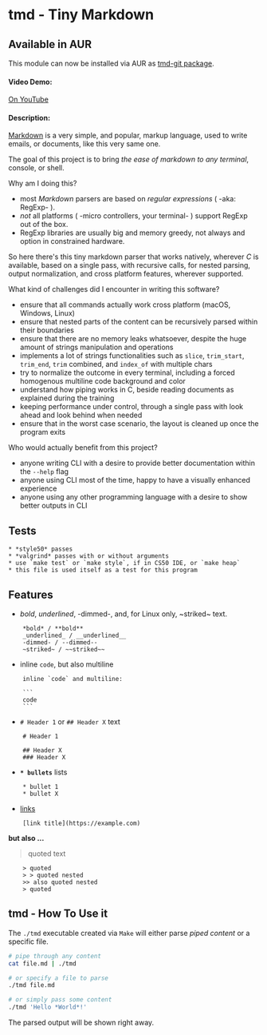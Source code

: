 # tmd - Tiny Markdown       

## Available in AUR

This module can now be installed via AUR as [tmd-git package](https://aur.archlinux.org/packages/tmd-git/).



#### Video Demo:               

[On YouTube](https://youtu.be/jLmFxWflcDo)



#### Description:              

[Markdown](https://en.wikipedia.org/wiki/Markdown) is a very simple, and popular, markup language, used to write emails, or documents, like this very same one.

The goal of this project is to bring *the ease of markdown to any terminal*, console, or shell.

Why am I doing this?

  * most *Markdown* parsers are based on _regular expressions_ ( -aka: RegExp- ).
  * *not* all platforms ( -micro controllers, your terminal- ) support RegExp out of the box.
  * RegExp libraries are usually big and memory greedy, not always and option in constrained hardware.

So here there's this tiny markdown parser that works natively, wherever *C* is available, based on a single pass, with recursive calls, for nested parsing, output normalization, and cross platform features, wherever supported.

What kind of challenges did I encounter in writing this software?

  * ensure that all commands actually work cross platform (macOS, Windows, Linux)
  * ensure that nested parts of the content can be recursively parsed within their boundaries
  * ensure that there are no memory leaks whatsoever, despite the huge amount of strings manipulation and operations
  * implements a lot of strings functionalities such as `slice`, `trim_start`, `trim_end`, `trim` combined, and `index_of` with multiple chars
  * try to normalize the outcome in every terminal, including a forced homogenous multiline code background and color
  * understand how piping works in C, beside reading documents as explained during the training
  * keeping performance under control, through a single pass with look ahead and look behind when needed
  * ensure that in the worst case scenario, the layout is cleaned up once the program exits

Who would actually benefit from this project?

  * anyone writing CLI with a desire to provide better documentation within the `--help` flag
  * anyone using CLI most of the time, happy to have a visually enhanced experience
  * anyone using any other programming language with a desire to show better outputs in CLI


## Tests                     

    * *style50* passes
    * *valgrind* passes with or without arguments
    * use `make test` or `make style`, if in CS50 IDE, or `make heap`
    * this file is used itself as a test for this program


## Features                  

  * *bold*, _underlined_, -dimmed-, and, for Linux only, ~striked~ text.

```
    *bold* / **bold**
    _underlined_ / __underlined__
    -dimmed- / --dimmed--
    ~striked~ / ~~striked~~
```

  * inline `code`, but also multiline

````
    inline `code` and multiline:

    ```
    code
    ```
````

  * `# Header 1` or `## Header X` text

```
    # Header 1

    ## Header X
    ### Header X
```

  * **`* bullets`** lists

```
    * bullet 1
    * bullet X
```

  * [links](https://example.com)

```
    [link title](https://example.com)
```

**but also ...**
> quoted text

```
    > quoted
    > > quoted nested
    >> also quoted nested
    > quoted
```


## tmd - How To Use it       

The `./tmd` executable created via `Make` will either parse *piped content* or a specific file.

```sh
# pipe through any content
cat file.md | ./tmd

# or specify a file to parse
./tmd file.md

# or simply pass some content
./tmd 'Hello *World*!'
```

The parsed output will be shown right away.
